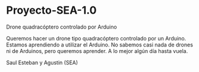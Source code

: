 # Proyecto-SEA-1.0
Drone quadracóptero controlado por Arduino

Queremos hacer un drone tipo quadracóptero controlado por un Arduino.
Estamos aprendiendo a utilizar el Arduino.
No sabemos casi nada de drones ni de Arduinos, pero queremos aprender.
A lo mejor algún día hasta vuela.

Saul Esteban y Agustin  (SEA)
